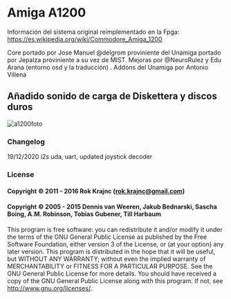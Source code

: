 # Amiga A1200
Información del sistema original reimplementado en la Fpga: https://es.wikipedia.org/wiki/Commodore_Amiga_1200

Core portado por Jose Manuel @delgrom proviniente del Unamiga portado por Jepalza proviniente a su vez de MIST. Mejoras por @NeuroRulez y Edu Arana (entorno osd y la traducción)
. Addons del Unamiga por Antonio Villena

## Añadido sonido de carga de Diskettera y  discos duros

![a1200foto](https://user-images.githubusercontent.com/31018768/71215821-17188b00-22b9-11ea-8033-4ef7fa745241.jpg)



### Changelog
19/12/2020 i2s uda, uart, updated joystick decoder

### License

#### Copyright © 2011 - 2016 Rok Krajnc (rok.krajnc@gmail.com)

#### Copyright © 2005 - 2015 Dennis van Weeren, Jakub Bednarski, Sascha Boing, A.M. Robinson, Tobias Gubener, Till Harbaum

This program is free software: you can redistribute it and/or modify it under the terms of the GNU General Public License as published by the Free Software Foundation, either version 3 of the License, or (at your option) any later version.
This program is distributed in the hope that it will be useful, but WITHOUT ANY WARRANTY; without even the implied warranty of MERCHANTABILITY or FITNESS FOR A PARTICULAR PURPOSE. See the GNU General Public License for more details.
You should have received a copy of the GNU General Public License along with this program. If not, see http://www.gnu.org/licenses/.

